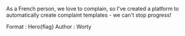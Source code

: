 As a French person, we love to complain, so I've created a platform to automatically create complaint templates - we can't stop progress!

Format : Hero{flag}
Author : Worty
